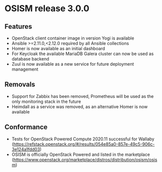 # OSISM release 3.0.0

## Features

* OpenStack client container image in version Yogi is available
* Ansible >=2.11.0,<2.12.0 required by all Ansible collections
* Homer is now available as an initial dashboard
* For Keycloak the available MariaDB Galera cluster can now be used as database backend
* Zuul is now available as a new service for future deployment management

## Removals

* Support for Zabbix has been removed, Prometheus will be used as the only monitoring stack in the future
* Heimdall as a service was removed, as an alternative Homer is now available

## Conformance

* Tests for OpenStack Powered Compute 2020.11 successful for Wallaby (https://refstack.openstack.org/#/results/054e85a0-857e-49c5-906c-3e124a1fdd03)
* OSISM is officially OpenStack Powered and listed in the marketplace (https://www.openstack.org/marketplace/distros/distribution/osism/osism)

